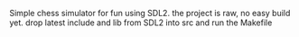 Simple chess simulator for fun using SDL2.
the project is raw, no easy build yet.
drop latest include and lib from SDL2 into src and run the Makefile

